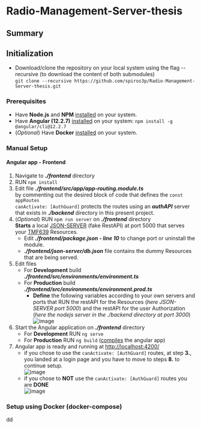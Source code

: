 # Radio-Management-Server-thesis
## Summary

## Initialization
* Download/clone the repository on your local system using the flag --recursive (to download the content of both submodules)     
`git clone --recursive https://github.com/spiros3p/Radio-Management-Server-thesis.git`

### Prerequisites
* Have **Node.js** and **NPM** [installed](https://nodejs.org/en/download/) on your system.
* Have **Angular (12.2.7)** [installed](https://angular.io/guide/setup-local) on your system: `npm install -g @angular/cli@12.2.7`
* (*Optional*) Have **Docker** [installed](https://www.docker.com/get-started) on your system.

### Manual Setup
#### Angular app - Frontend
1. Navigate to ***./frontend*** directory
2. RUN `npm install`
3. Edit file ***./frontend/src/app/app-routing.module.ts***  
by commenting out the desired block of code that defines the `const appRoutes`     
`canActivate: [AuthGuard]` protects the routes using an ***authAPI*** server that exists in ***./backend*** directory in this present project.
4. (*Optional*) RUN `npm run server` on ***./frontend*** directory     
**Starts** a local [JSON-SERVER](https://github.com/typicode/json-server) (fake RestAPI) at port 5000 that serves your [TMF639](https://www.tmforum.org/resources/specification/tmf639-resource-inventory-management-api-rest-specification-r17-0-1/) Resources.     
   - Edit ***./frontend/package.json - line 10*** to change port or uninstall the module.
   - ***./frontend/json-server/db.json*** file contains the dummy Resources that are being served.
5. Edit files 
   - For **Development** build ***./frontend/src/environments/environment.ts*** 
   - For **Production** build ***./frontend/src/environments/environment.prod.ts***    
     - **Define** the following variables according to your own servers and ports that RUN the restAPI for the Resources (*here JSON-SERVER port 5000*) and the restAPI for the user Authorization (*here the nodejs server in the ./backend directory at port 3000*)     
![image](https://user-images.githubusercontent.com/16209859/154480699-a9356aaa-e0b8-4ebf-886b-d76d257e908e.png)
6. Start the Angular application on ***./frontend*** directory  
   - For **Development** RUN `ng serve` 
   - For **Production** RUN `ng build` ([compiles](https://angular.io/cli/build) the angular app)
7. Angular app is ready and running at [http://localhost:4200/](http://localhost:4200/)
   - if you chose to use the `canActivate: [AuthGuard]` routes, at step  **3.**, you landed at a login page and you have to move to steps **8.** to continue setup.     
![image](https://user-images.githubusercontent.com/16209859/154483016-cf7180bb-2f24-4a16-a5c0-c8dbe3774333.png)
   - if you chose to **NOT** use the `canActivate: [AuthGuard]` routes you are **DONE**     
![image](https://user-images.githubusercontent.com/16209859/154483481-a650e98a-286d-4982-bebd-b65f1756774d.png)



### Setup using Docker (docker-compose)
dd
